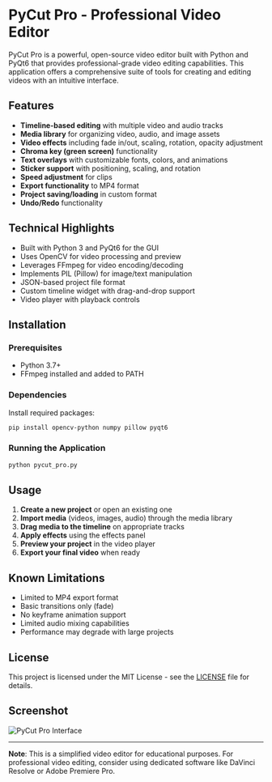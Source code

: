 # PyCut Pro - Professional Video Editor

PyCut Pro is a powerful, open-source video editor built with Python and PyQt6 that provides professional-grade video editing capabilities. This application offers a comprehensive suite of tools for creating and editing videos with an intuitive interface.

## Features

- **Timeline-based editing** with multiple video and audio tracks
- **Media library** for organizing video, audio, and image assets
- **Video effects** including fade in/out, scaling, rotation, opacity adjustment
- **Chroma key (green screen)** functionality
- **Text overlays** with customizable fonts, colors, and animations
- **Sticker support** with positioning, scaling, and rotation
- **Speed adjustment** for clips
- **Export functionality** to MP4 format
- **Project saving/loading** in custom format
- **Undo/Redo** functionality

## Technical Highlights

- Built with Python 3 and PyQt6 for the GUI
- Uses OpenCV for video processing and preview
- Leverages FFmpeg for video encoding/decoding
- Implements PIL (Pillow) for image/text manipulation
- JSON-based project file format
- Custom timeline widget with drag-and-drop support
- Video player with playback controls

## Installation

### Prerequisites
- Python 3.7+
- FFmpeg installed and added to PATH

### Dependencies
Install required packages:
```bash
pip install opencv-python numpy pillow pyqt6
```

### Running the Application
```bash
python pycut_pro.py
```

## Usage

1. **Create a new project** or open an existing one
2. **Import media** (videos, images, audio) through the media library
3. **Drag media to the timeline** on appropriate tracks
4. **Apply effects** using the effects panel
5. **Preview your project** in the video player
6. **Export your final video** when ready

## Known Limitations

- Limited to MP4 export format
- Basic transitions only (fade)
- No keyframe animation support
- Limited audio mixing capabilities
- Performance may degrade with large projects

## License

This project is licensed under the MIT License - see the [LICENSE](LICENSE) file for details.

## Screenshot

![PyCut Pro Interface](screenshot.png)

---

**Note**: This is a simplified video editor for educational purposes. For professional video editing, consider using dedicated software like DaVinci Resolve or Adobe Premiere Pro.